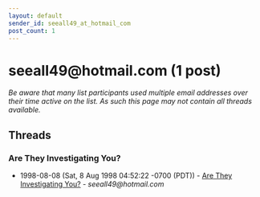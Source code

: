 ```yaml
---
layout: default
sender_id: seeall49_at_hotmail_com
post_count: 1
---
```


# seeall49<span>@</span>hotmail.com (1 post)

_Be aware that many list participants used multiple email addresses over their time active on the list. As such this page may not contain all threads available._

## Threads

### Are They Investigating You?
+ 1998-08-08 (Sat, 8 Aug 1998 04:52:22 -0700 (PDT)) - [Are They Investigating You?](/archive/1998/08/cef2f0a901d626f9a431c6fb26d6f6661a918c0cc2aa34302ed4e07a9f49c811) - _seeall49@hotmail.com_

